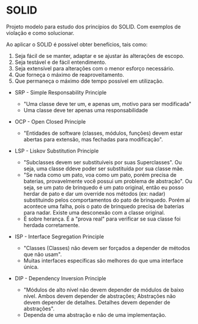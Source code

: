 # SOLID
Projeto modelo para estudo dos princípios do SOLID. Com exemplos de violação e como solucionar.

Ao aplicar o SOLID é possível obter benefícios, tais como: 

1. Seja fácil de se manter, adaptar e se ajustar às alterações de escopo.
2. Seja testável e de fácil entendimento.
3. Seja extensível para alterações com o menor esforço necessário.
4. Que forneça o máximo de reaproveitamento.
5. Que permaneça o máximo dde tempo possível em utilização.

- SRP - Simple Responsability Principle
    - "Uma classe deve ter um, e apenas um, motivo para ser modificada"
    - Uma classe deve ter apenas uma responsabilidade

- OCP - Open Closed Principle
    - "Entidades de software (classes, módulos, funções) devem estar abertas para extensão, mas fechadas para modificação".

- LSP - Liskov Substitution Principle
    - "Subclasses devem ser substituíveis por suas Superclasses". Ou seja, uma classe ddeve poder ser substituída por sua classe mãe.
    - "Se nada como um pato, voa como um pato, porém precisa de baterias, provavelmente você possui um problema de abstração". Ou seja, se um pato de brinquedo é um pato original, então eu posso herdar de pato e dar um override nos métodos (ex: nadar) substituindo pelos comportamentos do pato de brinquedo. Porém aí acontece uma falha, pois o pato de brinquedo precisa de baterias para nadar. Existe uma desconexão com a classe original.
    - É sobre herança. É a "prova real" para verificar se sua classe foi herdada corretamente.

- ISP - Interface Segregation Principle
    - "Classes (Classes) não devem ser forçados a depender de métodos que não usam".
    - Muitas interfaces específicas são melhores do que uma interface única.

- DIP - Dependency Inversion Principle
    - "Módulos de alto nível não devem depender de módulos de baixo nível. Ambos devem depender de abstrações; Abstrações não devem depender de detalhes. Detalhes devem depender de abstrações".
    - Dependa de uma abstração e não de uma implementação.
